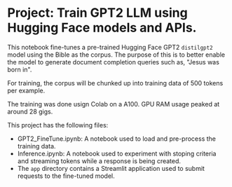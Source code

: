 # Project: Train GPT2 LLM using Hugging Face models and APIs.

This notebook fine-tunes a pre-trained Hugging Face GPT2 `distilgpt2` model using the Bible as the corpus. The purpose of this is to better enable the model to generate document completion queries such as, "Jesus was born in".

For training, the corpus will be chunked up into training data of 500 tokens per example.

The training was done usign Colab on a A100. GPU RAM usage peaked at around 28 gigs.

This project has the following files:

- GPT2_FineTune.ipynb: A notebook used to load and pre-process the training data.
- Inference.ipynb: A notebook used to experiment with stoping criteria and streaming tokens while a response is being created.
- The `app` directory contains a Streamlit application used to submit requests to the fine-tuned model.


